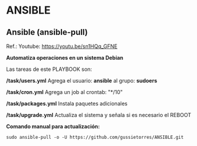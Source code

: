 # ANSIBLE
## Ansible (ansible-pull)

Ref.: Youtube: https://youtu.be/sn1HQq_GFNE

**Automatiza operaciones en un sistema Debian**

Las tareas de este PLAYBOOK son:

**/task/users.yml**			   Agrega el usuario: **ansible** al grupo: **sudoers**

**/task/cron.yml**                Agrega un job al crontab: "*/10"

**/task/packages.yml**	   Instala paquetes adicionales

**/task/upgrade.yml**	     Actualiza el sistema y señala si es necesario el REBOOT



**Comando manual para actualización:**

```
sudo ansible-pull -o -U https://github.com/gussietorres/ANSIBLE.git
```

